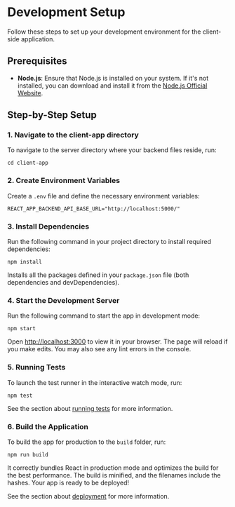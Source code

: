# Development Setup

Follow these steps to set up your development environment for the client-side application.

## Prerequisites

- **Node.js**: Ensure that Node.js is installed on your system. If it's not installed, you can download and install it from the [Node.js Official Website](https://nodejs.org/).

## Step-by-Step Setup

### 1. Navigate to the client-app directory

To navigate to the server directory where your backend files reside, run:

    cd client-app

### 2. Create Environment Variables

Create a `.env` file and define the necessary environment variables:

```plaintext
REACT_APP_BACKEND_API_BASE_URL="http://localhost:5000/"
```

### 3. Install Dependencies

Run the following command in your project directory to install required dependencies:

    npm install

Installs all the packages defined in your `package.json` file (both dependencies and devDependencies).

### 4. Start the Development Server

Run the following command to start the app in development mode:

    npm start

Open [http://localhost:3000](http://localhost:3000) to view it in your browser. The page will reload if you make edits. You may also see any lint errors in the console.

### 5. Running Tests

To launch the test runner in the interactive watch mode, run:

    npm test

See the section about [running tests](https://facebook.github.io/create-react-app/docs/running-tests) for more information.

### 6. Build the Application

To build the app for production to the `build` folder, run:

    npm run build

It correctly bundles React in production mode and optimizes the build for the best performance. The build is minified, and the filenames include the hashes. Your app is ready to be deployed!

See the section about [deployment](https://facebook.github.io/create-react-app/docs/deployment) for more information.